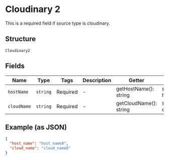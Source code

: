 
# Cloudinary 2

This is a required field if source type is cloudinary.

## Structure

`Cloudinary2`

## Fields

| Name | Type | Tags | Description | Getter | Setter |
|  --- | --- | --- | --- | --- | --- |
| `hostName` | `string` | Required | - | getHostName(): string | setHostName(string hostName): void |
| `cloudName` | `string` | Required | - | getCloudName(): string | setCloudName(string cloudName): void |

## Example (as JSON)

```json
{
  "host_name": "host_name8",
  "cloud_name": "cloud_name8"
}
```

